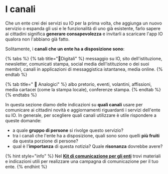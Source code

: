 # I canali

Che un ente crei dei servizi su IO per la prima volta, che aggiunga un nuovo servizio o espanda gli usi e le funzionalità di uno già esistente, farlo sapere ai cittadini significa **generare consapevolezza** e invitarli a scaricare l'app IO qualora non l'abbiano già fatto.

Solitamente, i **canali che un ente ha a disposizione sono**:

{% tabs %}
{% tab title="📱Digitali" %}
messaggio su IO, sito dell'istituzione, newsletter, comunicati stampa, social media dell'istituzione o dei suoi membri, canali in applicazioni di messaggistica istantanea, media online.
{% endtab %}

{% tab title=" 📩 Analogici" %}
albo pretorio, eventi, volantini, affissioni, media cartacei (come la stampa locale), conferenze stampa.
{% endtab %}
{% endtabs %}

In questa sezione diamo delle indicazioni su **quali canali** usare per comunicare ai cittadini novità e aggiornamenti riguardanti i servizi dell'ente su IO. In generale, per scegliere quali canali utilizzare è utile rispondere a queste domande:&#x20;

* a quale **gruppo di persone** si rivolge questo servizio?&#x20;
* tra i canali che l'ente ha a disposizione, quali sono sono quelli **più fruiti** da questa porzione di persone?
* qual è l'**importanza** di questa notizia? Quale **risonanza** dovrebbe avere?

{% hint style="info" %}
Nel [**Kit di comunicazione per gli enti**](https://docs.pagopa.it/kit-di-comunicazione-per-gli-enti/) trovi materiali e indicazioni utili per realizzare una campagna di comunicazione per il tuo ente.
{% endhint %}
